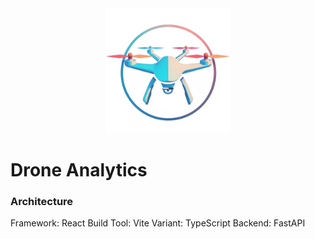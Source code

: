 <div align="center">
    <img alt="Drone" height="200px" src="./frontend/public/drone.png">
</div>

# Drone Analytics

### Architecture

Framework: React
Build Tool: Vite
Variant: TypeScript
Backend: FastAPI
